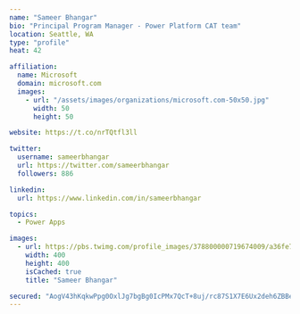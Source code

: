 ```yaml
---
name: "Sameer Bhangar"
bio: "Principal Program Manager - Power Platform CAT team"
location: Seattle, WA
type: "profile"
heat: 42

affiliation:
  name: Microsoft
  domain: microsoft.com
  images:
    - url: "/assets/images/organizations/microsoft.com-50x50.jpg"
      width: 50
      height: 50

website: https://t.co/nrTQtfl3ll

twitter:
  username: sameerbhangar
  url: https://twitter.com/sameerbhangar
  followers: 886

linkedin:
  url: https://www.linkedin.com/in/sameerbhangar

topics:
  - Power Apps

images:
  - url: https://pbs.twimg.com/profile_images/378800000719674009/a36fe7ddfab1778b76e5793772e43798_400x400.jpeg
    width: 400
    height: 400
    isCached: true
    title: "Sameer Bhangar"

secured: "AogV43hKqkwPpg0OxlJg7bgBg0IcPMx7QcT+8uj/rc87S1X7E6Ux2deh6ZBBeVU/KXGNRYbYacF1Xqzp8bvg3WIXJpMtGNtdqDtBE61BJD29YBKbVEg59janH+kkoxStOkWPoKNCnfl9hg32WFiiBnvcgg/+9PIAAZYQgudJ3ofxyn0f/LA6giWmvGv4ItJTswPWpYQfm2prdeu6LPrkWdOejZGeNu8WQI9+LxsV4qfB73Fj3VEAx/az5LS0TPDVQwViQSushziI92iPr2vBHugLhnFm7DALmnGpxTstOdIIHBIVvlyL+c49VIcFOs78RDdzSlq2KzxXYMJuIr0FRQ2dXtXTyTtg9Ip5JJlsbEyKO7WaRt4qsPe97QBpKQQ1g0koQRFFYLeeHViqWPzJFA==;ahBdDoh9F8d8wSVhPiIEjg=="
---
```


